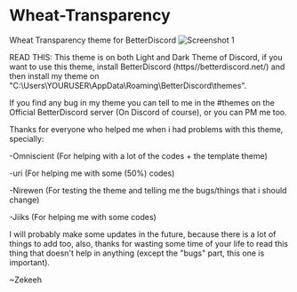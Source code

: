# Wheat-Transparency
Wheat Transparency theme for BetterDiscord
![Screenshot 1](http://image.prntscr.com/image/b34336998eaf4686af8948a14be50b90.png)

READ THIS: This theme is on both Light and Dark Theme of Discord, if you want to use this theme, install BetterDiscord (https//betterdiscord.net/) and then install my theme on "C:\Users\YOURUSER\AppData\Roaming\BetterDiscord\themes".

If you find any bug in my theme you can tell to me in the #themes on the Official BetterDiscord server (On Discord of course), or you can PM me too.

Thanks for everyone who helped me when i had problems with this theme, specially:

-Omniscient (For helping with a lot of the codes + the template theme)

-uri (For helping me with some (50%) codes)

-Nirewen (For testing the theme and telling me the bugs/things that i should change)

-Jiiks (For helping me with some codes)

I will probably make some updates in the future, because there is a lot of things to add too, also, thanks for wasting some time of your life to read this thing that doesn't help in anything (except the "bugs" part, this one is important).

~Zekeeh
